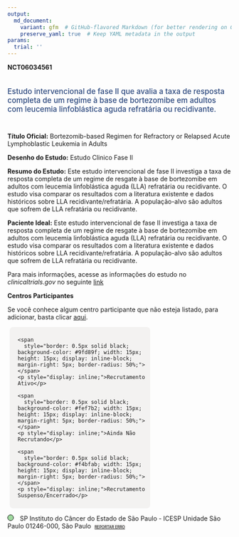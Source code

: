```yaml
---
output: 
  md_document:
    variant: gfm  # GitHub-flavored Markdown (for better rendering on GitHub)
    preserve_yaml: true  # Keep YAML metadata in the output
params:
  trial: ''
---
```


**NCT06034561**

<div style="padding: 5px 5px 5px 0px; font-size: 1.20em; font-weight: 500; color: #2E4A7F; text-align: left; margin-bottom: 20px">

Estudo intervencional de fase II que avalia a taxa de resposta completa
de um regime à base de bortezomibe em adultos com leucemia linfoblástica
aguda refratária ou recidivante.

</div>

**Título Oficial:** Bortezomib-based Regimen for Refractory or Relapsed
Acute Lymphoblastic Leukemia in Adults

**Desenho do Estudo:** Estudo Clinico Fase II

**Resumo do Estudo:** Este estudo intervencional de fase II investiga a
taxa de resposta completa de um regime de resgate à base de bortezomibe
em adultos com leucemia linfoblástica aguda (LLA) refratária ou
recidivante. O estudo visa comparar os resultados com a literatura
existente e dados históricos sobre LLA recidivante/refratária. A
população-alvo são adultos que sofrem de LLA refratária ou recidivante.

**Paciente Ideal:** Este estudo intervencional de fase II investiga a
taxa de resposta completa de um regime de resgate à base de bortezomibe
em adultos com leucemia linfoblástica aguda (LLA) refratária ou
recidivante. O estudo visa comparar os resultados com a literatura
existente e dados históricos sobre LLA recidivante/refratária. A
população-alvo são adultos que sofrem de LLA refratária ou recidivante.

Para mais informações, acesse as informações do estudo no
*clinicaltrials.gov* no seguinte
[link](https://clinicaltrials.gov/ct2/show/NCT06034561)

**Centros Participantes**

Se você conhece algum centro participante que não esteja listado, para
adicionar, basta clicar
[aqui](https://flazar.shinyapps.io/formsapp?study_nct_id=NCT06034561&location_id=N%2FA&location_full_name=N%2FA&form_type=Adicionar%20Centro%7D).

<div style="margin-bottom: 8px; margin-left: 5px; padding: 8px; max-width: 300px; background-color: #f3f2f1; border-radius: 8px;">

<div style="margin-left: 10px;">

    <span 
      style="border: 0.5px solid black; background-color: #9fd89f; width: 15px; height: 15px; display: inline-block; margin-right: 5px; border-radius: 50%;"></span>
    <p style="display: inline;">Recrutamento Ativo</p>

</div>

<div style="margin-left: 10px;">

    <span 
      style="border: 0.5px solid black; background-color: #fef7b2; width: 15px; height: 15px; display: inline-block; margin-right: 5px; border-radius: 50%;"></span>
    <p style="display: inline;">Ainda Não Recrutando</p>

</div>

<div style="margin-left: 10px;">

    <span 
      style="border: 0.5px solid black; background-color: #f4bfab; width: 15px; height: 15px; display: inline-block; margin-right: 5px; border-radius: 50%;"></span>
    <p style="display: inline;">Recrutamento Suspenso/Encerrado</p>

</div>

</div>

<span style="border: 0.5px solid black; display: inline-block; width: 12px; height: 12px; border-radius: 50%; margin-right: 10px; padding-bottom: 0px; background-color: #9fd89f;"></span>
SP Instituto do Câncer do Estado de São Paulo - ICESP Unidade São Paulo
01246-000, São Paulo
<span style="color: #2E4A7F; margin-left: 2px; padding: 2px; background-color: #f3f2f1; border-radius: 8px; font-weight: 500; font-size: 0.6em">[REPORTAR
ERRO](https://flazar.shinyapps.io/formsapp?study_nct_id=NCT06034561&location_id=INSTITUTODOCANCERDOESTADODESAOPAULOSAOPAULOSP01246000BRAZIL&location_full_name=Instituto%20do%20C%C3%A2ncer%20do%20Estado%20de%20S%C3%A3o%20Paulo%20-%20ICESP%20Unidade%20S%C3%A3o%20Paulo%2C%2001246-000%2C%20S%C3%A3o%20Paulo&form_type=Reportar%20Erro)</span>
